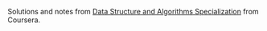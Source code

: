 Solutions and notes from [Data Structure and Algorithms Specialization](https://www.coursera.org/specializations/data-structures-algorithms) from Coursera.
